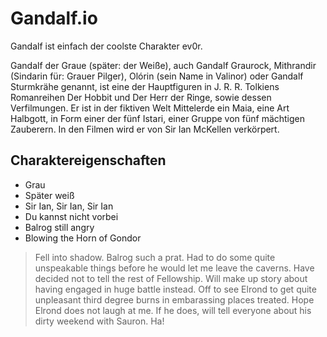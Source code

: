 # Gandalf.io

Gandalf ist einfach der coolste Charakter ev0r.

Gandalf der Graue (später: der Weiße), auch Gandalf Graurock, Mithrandir (Sindarin für: Grauer Pilger), Olórin (sein Name in Valinor) oder Gandalf Sturmkrähe genannt, ist eine der Hauptfiguren in J. R. R. Tolkiens Romanreihen Der Hobbit und Der Herr der Ringe, sowie dessen Verfilmungen. Er ist in der fiktiven Welt Mittelerde ein Maia, eine Art Halbgott, in Form einer der fünf Istari, einer Gruppe von fünf mächtigen Zauberern. In den Filmen wird er von Sir Ian McKellen verkörpert.

## Charaktereigenschaften

* Grau
* Später weiß
* Sir Ian, Sir Ian, Sir Ian
* Du kannst nicht vorbei
* Balrog still angry
* Blowing the Horn of Gondor


> Fell into shadow. Balrog such a prat. Had to do some quite
> unspeakable things before he would let me leave the caverns.
> Have decided not to tell the rest of Fellowship. Will make
> up story about having engaged in huge battle instead. Off to
> see Elrond to get quite unpleasant third degree burns in
> embarassing places treated. Hope Elrond does not laugh at me.
> If he does, will tell everyone about his dirty weekend with Sauron.
> Ha!